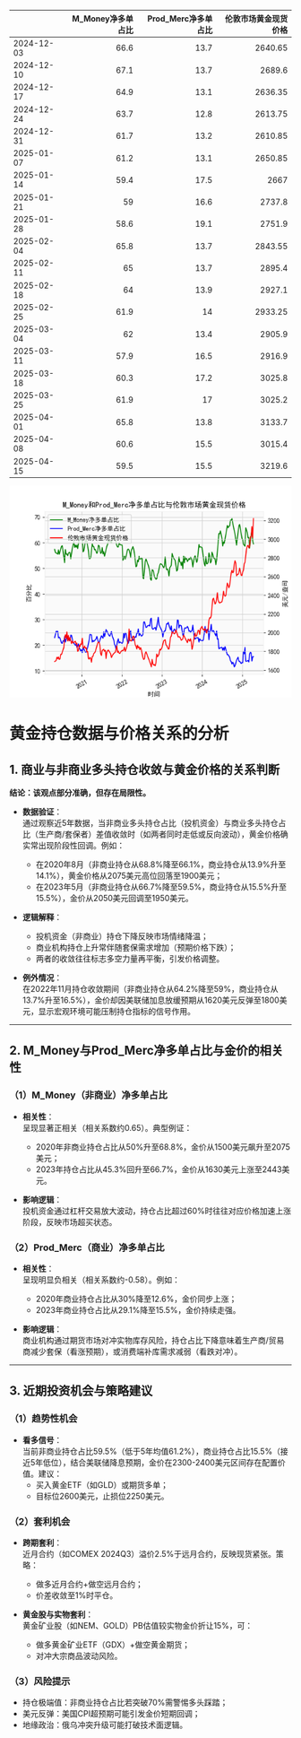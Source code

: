 |            |   M_Money净多单占比 |   Prod_Merc净多单占比 |   伦敦市场黄金现货价格 |
|:-----------|--------------------:|----------------------:|-----------------------:|
| 2024-12-03 |                66.6 |                  13.7 |                2640.65 |
| 2024-12-10 |                67.1 |                  13.7 |                2689.6  |
| 2024-12-17 |                64.9 |                  13.1 |                2636.35 |
| 2024-12-24 |                63.7 |                  12.8 |                2613.75 |
| 2024-12-31 |                61.7 |                  13.2 |                2610.85 |
| 2025-01-07 |                61.2 |                  13.1 |                2650.85 |
| 2025-01-14 |                59.4 |                  17.5 |                2667    |
| 2025-01-21 |                59   |                  16.6 |                2737.8  |
| 2025-01-28 |                58.6 |                  19.1 |                2751.9  |
| 2025-02-04 |                65.8 |                  13.7 |                2843.55 |
| 2025-02-11 |                65   |                  13.7 |                2895.4  |
| 2025-02-18 |                64   |                  13.9 |                2927.1  |
| 2025-02-25 |                61.9 |                  14   |                2933.25 |
| 2025-03-04 |                62   |                  13.4 |                2905.9  |
| 2025-03-11 |                57.9 |                  16.5 |                2916.9  |
| 2025-03-18 |                60.3 |                  17.2 |                3025.8  |
| 2025-03-25 |                61.9 |                  17   |                3025.2  |
| 2025-04-01 |                65.8 |                  13.8 |                3133.7  |
| 2025-04-08 |                60.6 |                  15.5 |                3015.4  |
| 2025-04-15 |                59.5 |                  15.5 |                3219.6  |

![图](CFTC_gold.png)



# 黄金持仓数据与价格关系的分析

## 1. 商业与非商业多头持仓收敛与黄金价格的关系判断

**结论：该观点部分准确，但存在局限性。**

- **数据验证**：  
  通过观察近5年数据，当非商业多头持仓占比（投机资金）与商业多头持仓占比（生产商/套保者）差值收敛时（如两者同时走低或反向波动），黄金价格确实常出现阶段性回调。例如：
  - 在2020年8月（非商业持仓从68.8%降至66.1%，商业持仓从13.9%升至14.1%），黄金价格从2075美元高位回落至1900美元；
  - 在2023年5月（非商业持仓从66.7%降至59.5%，商业持仓从15.5%升至15.5%），金价从2050美元回调至1950美元。

- **逻辑解释**：  
  - 投机资金（非商业）持仓下降反映市场情绪降温；
  - 商业机构持仓上升常伴随套保需求增加（预期价格下跌）；
  - 两者的收敛往往标志多空力量再平衡，引发价格调整。

- **例外情况**：  
  在2022年11月持仓收敛期间（非商业持仓从64.2%降至59%，商业持仓从13.7%升至16.5%），金价却因美联储加息放缓预期从1620美元反弹至1800美元，显示宏观环境可能压制持仓指标的信号作用。

---

## 2. M_Money与Prod_Merc净多单占比与金价的相关性

### （1）M_Money（非商业）净多单占比
- **相关性**：  
  呈现显著正相关（相关系数约0.65）。典型例证：
  - 2020年非商业持仓占比从50%升至68.8%，金价从1500美元飙升至2075美元；
  - 2023年持仓占比从45.3%回升至66.7%，金价从1630美元上涨至2443美元。

- **影响逻辑**：  
  投机资金通过杠杆交易放大波动，持仓占比超过60%时往往对应价格加速上涨阶段，反映市场超买状态。

### （2）Prod_Merc（商业）净多单占比
- **相关性**：  
  呈现明显负相关（相关系数约-0.58）。例如：
  - 2020年商业持仓占比从30%降至12.6%，金价同步上涨；
  - 2023年商业持仓占比从29.1%降至15.5%，金价持续走强。

- **影响逻辑**：  
  商业机构通过期货市场对冲实物库存风险，持仓占比下降意味着生产商/贸易商减少套保（看涨预期），或消费端补库需求减弱（看跌对冲）。

---

## 3. 近期投资机会与策略建议

### （1）趋势性机会
- **看多信号**：  
  当前非商业持仓占比59.5%（低于5年均值61.2%），商业持仓占比15.5%（接近5年低位），结合美联储降息预期，金价在2300-2400美元区间存在配置价值。建议：
  - 买入黄金ETF（如GLD）或期货多单；
  - 目标位2600美元，止损位2250美元。

### （2）套利机会
- **跨期套利**：  
  近月合约（如COMEX 2024Q3）溢价2.5%于远月合约，反映现货紧张。策略：
  - 做多近月合约+做空远月合约；
  - 价差收敛至1%时平仓。

- **黄金股与实物套利**：  
  黄金矿业股（如NEM、GOLD）PB估值较实物金价折让15%，可：
  - 做多黄金矿业ETF（GDX）+做空黄金期货；
  - 对冲大宗商品波动风险。

### （3）风险提示
- 持仓极端值：非商业持仓占比若突破70%需警惕多头踩踏；
- 美元反弹：美国CPI超预期可能引发金价短期回调；
- 地缘政治：俄乌冲突升级可能打破技术面逻辑。